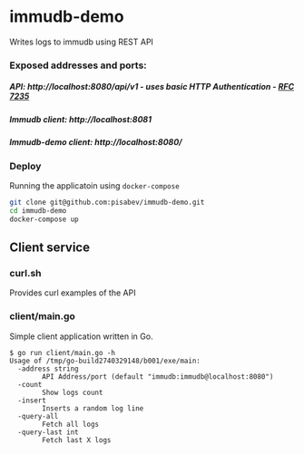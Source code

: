 # immudb-demo

Writes logs to immudb using REST API

### Exposed addresses and ports:

##### API: http://localhost:8080/api/v1 - *uses basic HTTP Authentication - [RFC 7235](https://datatracker.ietf.org/doc/html/rfc7235)*

##### Immudb client: http://localhost:8081
##### Immudb-demo client: http://localhost:8080/


### Deploy
Running the applicatoin using `docker-compose`
```bash
git clone git@github.com:pisabev/immudb-demo.git
cd immudb-demo
docker-compose up
```

## Client service

### curl.sh
Provides curl examples of the API

### client/main.go
Simple client application written in Go.

```
$ go run client/main.go -h
Usage of /tmp/go-build2740329148/b001/exe/main:
  -address string
        API Address/port (default "immudb:immudb@localhost:8080")
  -count
        Show logs count
  -insert
        Inserts a random log line
  -query-all
        Fetch all logs
  -query-last int
        Fetch last X logs

```
